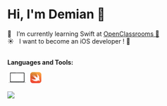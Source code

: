 # Hi, I'm Demian 👋

🌱 &zwnj; &zwnj; I’m currently learning Swift at <a href="https://openclassrooms.com/fr/paths/501-developpeur-dapplication-ios)">OpenClassrooms 🚀</a>
<br>
☀ &zwnj; &zwnj; I want to become an iOS developer ! 📱
<br />
<br />

**Languages and Tools:**

<img height="25" src="https://github.com/Demian-Wicky/Demian-Wicky/blob/master/img/macbook.png"> &zwnj; &zwnj; <img height="25" src="https://github.com/Demian-Wicky/Demian-Wicky/blob/master/img/swift.png">

<img align="center" src="https://github-readme-stats.vercel.app/api/top-langs/?username=Demian-Wicky&layout=compact&theme=" />

<!--
https://github.com/Demian-Wicky/Demian-Wicky/blob/master/img/swift.png


<img height="25" src="https://github.com/Demian-Wicky/Demian-Wicky/blob/master/img/ruby.svg"> &zwnj; &zwnj; <img height="25" src="https://github.com/Demian-Wicky/Demian-Wicky/blob/master/img/rails.png"> &zwnj; &zwnj; <img height="30" src="https://github.com/Demian-Wicky/Demian-Wicky/blob/master/img/html.png"> &zwnj; &zwnj; <img height="30" src="https://github.com/Demian-Wicky/Demian-Wicky/blob/master/img/css.png"> &zwnj; &zwnj; <img height="25" src="https://github.com/Demian-Wicky/Demian-Wicky/blob/master/img/javascript.svg"> &zwnj; &zwnj; <img height="25" src="https://github.com/Demian-Wicky/Demian-Wicky/blob/master/img/bootstrap.png"> &zwnj; &zwnj; <img height="25" src="https://github.com/Demian-Wicky/Demian-Wicky/blob/master/img/macbook.png">


<img align="center" src="https://github-readme-stats.vercel.app/api/top-langs/?username=Demian-Wicky&layout=compact&theme=" />


Here are some ideas to get you started:
### Hi there, I'm [Demian!](https://anuraghazra.github.io) 👋
- 🔭 I’m currently working on ...
- 🌱 I’m currently learning ...
- 👯 I’m looking to collaborate on ...
- 🤔 I’m looking for help with ...
- 💬 Ask me about ...
- 📫 How to reach me: ...
- 😄 Pronouns: ...
- ⚡ Fun fact: ...
-->
